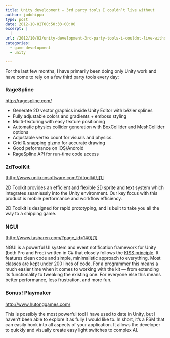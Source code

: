 ```yaml
---
title: Unity development – 3rd party tools I couldn’t live without
author: judohippo
type: post
date: 2012-10-02T00:50:33+00:00
excerpt: |
  |
url: /2012/10/02/unity-development-3rd-party-tools-i-couldnt-live-without/
categories:
  - game development
  - unity

---
```

For the last few months, I have primarily been doing only Unity work and have come to rely on a few third party tools every day:

### RageSpline

<http://ragespline.com/>

  * Generate 2D vector graphics inside Unity Editor with bézier splines
  * Fully adjustable colors and gradients + emboss styling
  * Multi-texturing with easy texture positioning
  * Automatic physics collider generation with BoxCollider and MeshCollider options
  * Adjustable vertex count for visuals and physics.
  * Grid & snapping gizmo for accurate drawing
  * Good peformance on iOS/Android
  * RageSpline API for run-time code access

<div>
</div>

### 2dToolKit

[http://www.unikronsoftware.com/2dtoolkit/][1]

2D Toolkit provides an efficient and flexible 2D sprite and text system which integrates seamlessly into the Unity environment. Our key focus with this product is mobile performance and workflow efficiency.

2D Toolkit is designed for rapid prototyping, and is built to take you all the way to a shipping game.

### 

### NGUI

[http://www.tasharen.com/?page_id=140][1]

NGUI is a powerful UI system and event notification framework for Unity (both Pro and Free) written in C# that closely follows the [KISS principle][2]. It features clean code and simple, minimalistic approach to everything. Most classes are kept under 200 lines of code. For a programmer this means a much easier time when it comes to working with the kit — from extending its functionality to tweaking the existing one. For everyone else this means better performance, less frustration, and more fun.

### 

### Bonus! Playmaker

<http://www.hutonggames.com/>

This is possibly the most powerful tool I have used to date in Unity, but I haven&#8217;t been able to explore it as fully I would like to. In short, it&#8217;s a FSM that can easily hook into all aspects of your application. It allows the developer to quickly and visually create easy light switches to complex AI.

 [1]: http://ragespline.com/
 [2]: http://en.wikipedia.org/wiki/KISS_principle